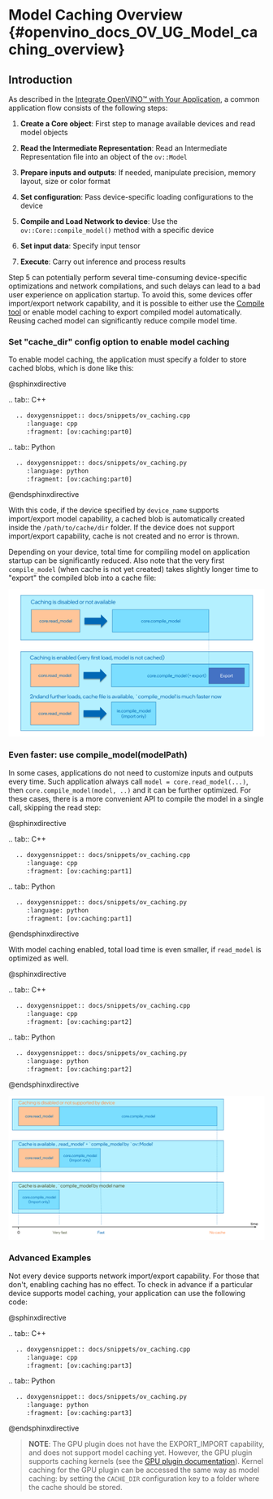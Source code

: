 # Model Caching Overview {#openvino_docs_OV_UG_Model_caching_overview}

## Introduction

As described in the [Integrate OpenVINO™ with Your Application](integrate_with_your_application.md), a common application flow consists of the following steps:

1. **Create a Core object**: First step to manage available devices and read model objects

2. **Read the Intermediate Representation**: Read an Intermediate Representation file into an object of the `ov::Model`

3. **Prepare inputs and outputs**: If needed, manipulate precision, memory layout, size or color format

4. **Set configuration**: Pass device-specific loading configurations to the device

5. **Compile and Load Network to device**: Use the `ov::Core::compile_model()` method with a specific device

6. **Set input data**: Specify input tensor

7. **Execute**: Carry out inference and process results

Step 5 can potentially perform several time-consuming device-specific optimizations and network compilations,
and such delays can lead to a bad user experience on application startup. To avoid this, some devices offer
import/export network capability, and it is possible to either use the [Compile tool](../../tools/compile_tool/README.md)
or enable model caching to export compiled model automatically. Reusing cached model can significantly reduce compile model time.

### Set "cache_dir" config option to enable model caching

To enable model caching, the application must specify a folder to store cached blobs, which is done like this:

@sphinxdirective

.. tab:: C++

      .. doxygensnippet:: docs/snippets/ov_caching.cpp
         :language: cpp
         :fragment: [ov:caching:part0]

.. tab:: Python

      .. doxygensnippet:: docs/snippets/ov_caching.py
         :language: python
         :fragment: [ov:caching:part0]

@endsphinxdirective

With this code, if the device specified by `device_name` supports import/export model capability, a cached blob is automatically created inside the `/path/to/cache/dir` folder.
If the device does not support import/export capability, cache is not created and no error is thrown.

Depending on your device, total time for compiling model on application startup can be significantly reduced.
Also note that the very first `compile_model` (when cache is not yet created) takes slightly longer time to "export" the compiled blob into a cache file:

![](../img/caching_enabled.svg)

### Even faster: use compile_model(modelPath)

In some cases, applications do not need to customize inputs and outputs every time. Such application always
call `model = core.read_model(...)`, then `core.compile_model(model, ..)` and it can be further optimized.
For these cases, there is a more convenient API to compile the model in a single call, skipping the read step:

@sphinxdirective

.. tab:: C++

      .. doxygensnippet:: docs/snippets/ov_caching.cpp
         :language: cpp
         :fragment: [ov:caching:part1]

.. tab:: Python

      .. doxygensnippet:: docs/snippets/ov_caching.py
         :language: python
         :fragment: [ov:caching:part1]

@endsphinxdirective

With model caching enabled, total load time is even smaller, if `read_model` is optimized as well.

@sphinxdirective

.. tab:: C++

      .. doxygensnippet:: docs/snippets/ov_caching.cpp
         :language: cpp
         :fragment: [ov:caching:part2]

.. tab:: Python

      .. doxygensnippet:: docs/snippets/ov_caching.py
         :language: python
         :fragment: [ov:caching:part2]

@endsphinxdirective

![](../img/caching_times.svg)

### Advanced Examples

Not every device supports network import/export capability. For those that don't, enabling caching has no effect.
To check in advance if a particular device supports model caching, your application can use the following code:

@sphinxdirective

.. tab:: C++

      .. doxygensnippet:: docs/snippets/ov_caching.cpp
         :language: cpp
         :fragment: [ov:caching:part3]

.. tab:: Python

      .. doxygensnippet:: docs/snippets/ov_caching.py
         :language: python
         :fragment: [ov:caching:part3]

@endsphinxdirective

> **NOTE**: The GPU plugin does not have the EXPORT_IMPORT capability, and does not support model caching yet. However, the GPU plugin supports caching kernels (see the [GPU plugin documentation](supported_plugins/GPU.md)). Kernel caching for the GPU plugin can be accessed the same way as model caching: by setting the `CACHE_DIR` configuration key to a folder where the cache should be stored.

